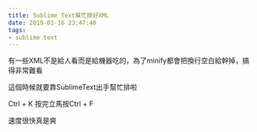 ```yaml
---
title: Sublime Text幫忙排好XML
date: 2019-01-16 23:47:40
tags:
- sublime text
---
```

有一些XML不是給人看而是給機器吃的，為了minify都會把換行空白給幹掉，搞得非常難看

這個時候就要靠SublimeText出手幫忙排啦

Ctrl + K 按完立馬按Ctrl + F

速度很快真是爽